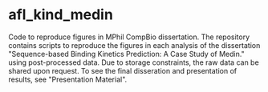 # afl_kind_medin
Code to reproduce figures in MPhil CompBio dissertation.
The repository contains scripts to reproduce the figures in each analysis of the dissertation "Sequence-based Binding Kinetics Prediction: A Case Study of Medin." using post-processed data. Due to storage constraints, the raw data can be shared upon request. 
To see the final disseration and presentation of results, see "Presentation Material". 
